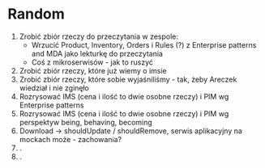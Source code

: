 # Random

1. Zrobić zbiór rzeczy do przeczytania w zespole:
    * Wrzucić Product, Inventory, Orders i Rules (?) z Enterprise patterns and MDA jako lekturkę do przeczytania
    * Coś z mikroserwisów - jak to ruszyć
1. Zrobić zbiór rzeczy, które już wiemy o imsie
1. Zrobić zbiór rzeczy, które sobie wyjaśniliśmy - tak, żeby Areczek wiedział i nie zginęło
1. Rozrysować IMS (cena i ilość to dwie osobne rzeczy) i PIM wg Enterprise patterns
1. Rozrysować IMS (cena i ilość to dwie osobne rzeczy) i PIM wg perspektyw being, behaving, becoming
1. Download -> shouldUpdate / shouldRemove, serwis aplikacyjny na mockach może - zachowania?
1. .
1. .


